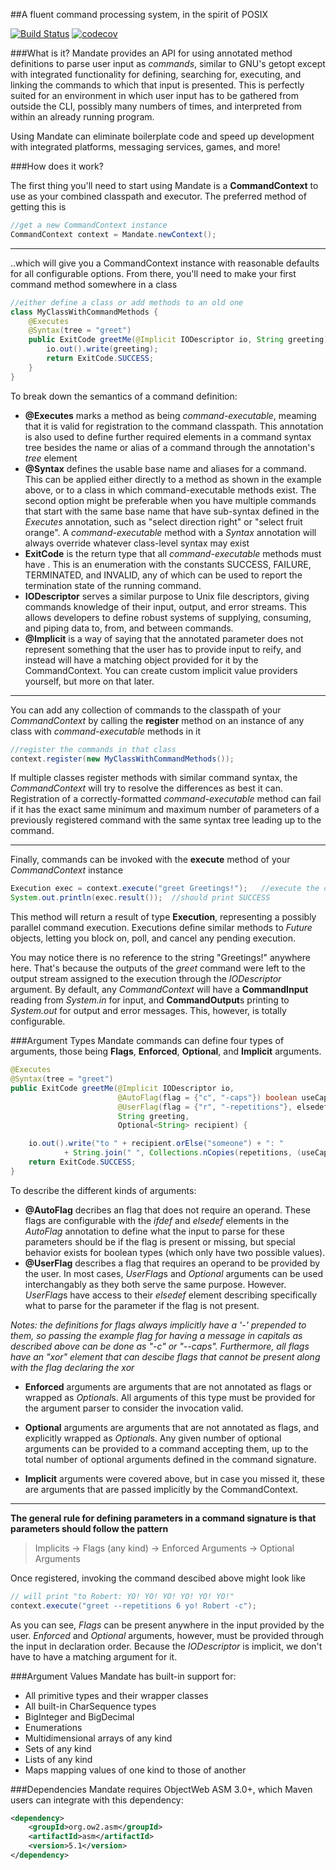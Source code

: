 ##A fluent command processing system, in the spirit of POSIX

[![Build Status](https://travis-ci.org/foundry27/Mandate.svg?branch=master)](https://travis-ci.org/foundry27/Mandate)
[![codecov](https://codecov.io/gh/foundry27/Mandate/branch/master/graph/badge.svg)](https://codecov.io/gh/foundry27/Mandate)

###What is it?
Mandate provides an API for using annotated method definitions to parse user input as *commands*, similar to GNU's getopt except with integrated functionality for defining, searching for, executing, and linking the commands to which that input is presented.
This is perfectly suited for an environment in which user input has to be gathered from outside the CLI, possibly many numbers of times, and interpreted from within an already running program.

Using Mandate can eliminate boilerplate code and speed up development with integrated platforms, messaging services, games, and more!


###How does it work?

The first thing you'll need to start using Mandate is a **CommandContext** to use as your combined classpath and executor. The preferred method of getting this is

```java
//get a new CommandContext instance
CommandContext context = Mandate.newContext();
```
---
..which will give you a CommandContext instance with reasonable defaults for all configurable options.
From there, you'll need to make your first command method somewhere in a class

```java
//either define a class or add methods to an old one
class MyClassWithCommandMethods {
    @Executes
    @Syntax(tree = "greet")
    public ExitCode greetMe(@Implicit IODescriptor io, String greeting) {
        io.out().write(greeting);
        return ExitCode.SUCCESS;
    }
}
```
To break down the semantics of a command definition:
  * **@Executes** marks a method as being *command-executable*, meaming that it is valid for registration to the command classpath. This annotation is also used to define further required elements in a command syntax tree besides the name or alias of a command through the annotation's *tree* element
  * **@Syntax** defines the usable base name and aliases for a command. This can be applied either directly to a method as shown in the example above, or to a class in which command-executable methods exist. The second option might be preferable when you have multiple commands that start with the same base name that have sub-syntax defined in the *Executes* annotation, such as "select direction right" or "select fruit orange". A *command-executable* method with a *Syntax* annotation will always override whatever class-level syntax may exist
  * **ExitCode** is the return type that all *command-executable* methods must have . This is an enumeration with the constants SUCCESS, FAILURE, TERMINATED, and INVALID, any of which can be used to report the termination state of the running command.
  * **IODescriptor** serves a similar purpose to Unix file descriptors, giving commands knowledge of their input, output, and error streams. This allows developers to define robust systems of supplying, consuming, and piping data to, from, and between commands.
  * **@Implicit** is a way of saying that the annotated parameter does not represent something that the user has to provide input to reify, and instead will have a matching object provided for it by the CommandContext. You can create custom implicit value providers yourself, but more on that later.

---

You can add any collection of commands to the classpath of your *CommandContext* by calling the **register** method on an instance of any class with *command-executable* methods in it

```java
//register the commands in that class
context.register(new MyClassWithCommandMethods());
```
If multiple classes register methods with similar command syntax, the *CommandContext* will try to resolve the differences as best it can. Registration of a correctly-formatted *command-executable* method can fail if it has the exact same minimum and maximum number of parameters of a previously registered command with the same syntax tree leading up to the command.

---

Finally, commands can be invoked with the **execute** method of your *CommandContext* instance

```java
Execution exec = context.execute("greet Greetings!");   //execute the command...
System.out.println(exec.result());  //should print SUCCESS
```
This method will return a result of type **Execution**, representing a possibly parallel command execution. Executions define similar methods to *Future* objects, letting you block on, poll, and cancel any pending execution.

You may notice there is no reference to the string "Greetings!" anywhere here. That's because the outputs of the *greet* command were left to the output stream assigned to the execution through the *IODescriptor* argument. By default, any *CommandContext* will have a **CommandInput** reading from *System.in* for input, and **CommandOutput**s printing to *System.out* for output and error messages. This, however, is totally configurable.


###Argument Types
Mandate commands can define four types of arguments, those being **Flags**, **Enforced**, **Optional**, and **Implicit** arguments.

```java
@Executes
@Syntax(tree = "greet")
public ExitCode greetMe(@Implicit IODescriptor io,
                        @AutoFlag(flag = {"c", "-caps"}) boolean useCaps,
                        @UserFlag(flag = {"r", "-repetitions"}, elsedef = "1") int repetitions,
                        String greeting,
                        Optional<String> recipient) {

    io.out().write("to " + recipient.orElse("someone") + ": "
            + String.join(" ", Collections.nCopies(repetitions, (useCaps ? greeting.toUpperCase() : greeting))));
    return ExitCode.SUCCESS;
}
```
To describe the different kinds of arguments:
  * **@AutoFlag** decribes an flag that does not require an operand. These flags are configurable with the *ifdef* and *elsedef* elements in the *AutoFlag* annotation to define what the input to parse for these parameters should be if the flag is present or missing, but special behavior exists for boolean types (which only have two possible values).
  *  **@UserFlag** describes a flag that requires an operand to be provided by the user. In most cases, *UserFlag*s and *Optional* arguments can be used interchangably as they both serve the same purpose. However. *UserFlag*s have access to their *elsedef* element describing specifically what to parse for the parameter if the flag is not present.

  *Notes: the definitions for flags always implicitly have a '-' prepended to them, so passing the example flag for having a message in capitals as described above can be done as "-c" or "--caps".
  Furthermore, all flags have an "xor" element that can descibe flags that cannot be present along with the flag declaring the xor*
  * **Enforced** arguments are arguments that are not annotated as flags or wrapped as *Optional*s. All arguments of this type must be provided for the argument parser to consider the invocation valid.
  
  *  **Optional** arguments are arguments that are not annotated as flags, and explicitly wrapped as *Optional*s. Any given number of optional arguments can be provided to a command accepting them, up to the total number of optional arguments defined in the command signature.
  
  *  **Implicit** arguments were covered above, but in case you missed it, these are arguments that are passed implicitly by the CommandContext.

---

**The general rule for defining parameters in a command signature is that parameters should follow the pattern**
> Implicits -> Flags (any kind) -> Enforced Arguments -> Optional Arguments

Once registered, invoking the command descibed above might look like

```java
// will print "to Robert: YO! YO! YO! YO! YO! YO!"
context.execute("greet --repetitions 6 yo! Robert -c");
```
As you can see, *Flags* can be present anywhere in the input provided by the user. *Enforced* and *Optional* arguments, however, must be provided through the input in declaration order. Because the *IODescriptor* is implicit, we don't have to have a matching argument for it.


###Argument Values
Mandate has built-in support for:
  * All primitive types and their wrapper classes
  * All built-in CharSequence types
  * BigInteger and BigDecimal
  * Enumerations
  * Multidimensional arrays of any kind
  * Sets of any kind
  * Lists of any kind
  * Maps mapping values of one kind to those of another

###Dependencies
Mandate requires ObjectWeb ASM 3.0+, which Maven users can integrate with this dependency:
```xml
<dependency>
    <groupId>org.ow2.asm</groupId>
    <artifactId>asm</artifactId>
    <version>5.1</version>
</dependency>
```

